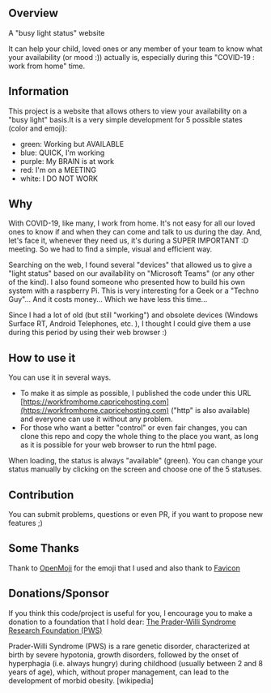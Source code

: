 ## Overview

A "busy light status" website

It can help your child, loved ones or any member of your team to know what your availability (or mood :)) actually is, especially during this "COVID-19 : work from home" time.

## Information

This project is a website that allows others to view your availability on a "busy light" basis.It is a very simple development for 5 possible states (color and emoji):

- green: Working but AVAILABLE
- blue: QUICK, I'm working
- purple: My BRAIN is at work
- red: I'm on a MEETING
- white: I DO NOT WORK

## Why

With COVID-19, like many, I work from home. It's not easy for all our loved ones to know if and when they can come and talk to us during the day. And, let's face it, whenever they need us, it's during a SUPER IMPORTANT :D meeting. So we had to find a simple, visual and efficient way.

Searching on the web, I found several "devices" that allowed us to give a "light status" based on our availability on "Microsoft Teams" (or any other of the kind).  I also found someone who presented how to build his own system with a raspberry Pi. This is very interesting for a Geek or a "Techno Guy"... And it costs money... Which we have less this time...

Since I had a lot of old (but still "working") and obsolete devices (Windows Surface RT, Android Telephones, etc. ), I thought I could give them a use during this period by using their web browser :)

## How to use it

You can use it in several ways.

- To make it as simple as possible, I published the code under this URL [https://workfromhome.capricehosting.com](https://workfromhome.capricehosting.com) ("http" is also available) and everyone can use it without any problem.
- For those who want a better "control" or even fair changes, you can clone this repo and copy the whole thing to the place you want, as long as it is possible for your web browser to run the html page.

When loading, the status is always "available" (green). You can change your status manually by clicking on the screen and choose one of the 5 statuses.

## Contribution

You can submit problems, questions or even PR, if you want to propose new features ;)

## Some Thanks

Thank to [OpenMoji](https://openmoji.org/library/#group=smileys-emotion) for the emoji that I used and also thank to [Favicon](https://favicon.io/emoji-favicons/necktie/)

## Donations/Sponsor

If you think this code/project is useful for you, I encourage you to make a donation to a foundation that I hold dear: [The Prader-Willi Syndrome Research Foundation (PWS)](https://www.fpwr.ca/donate/)

Prader-Willi Syndrome (PWS) is a rare genetic disorder, characterized at birth by severe hypotonia, growth disorders, followed by the onset of hyperphagia (i.e. always hungry) during childhood (usually between 2 and 8 years of age), which, without proper management, can lead to the development of morbid obesity. [wikipedia]